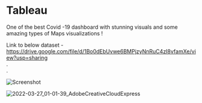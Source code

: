 # Tableau

One of the best Covid -19 dashboard with stunning visuals and some amazing types of Maps visualizations !  
  
  

Link to below dataset - https://drive.google.com/file/d/1Bo0dEbUvwe6BMPjzyNnRuC4zI8vfamXe/view?usp=sharing  
.  
.  
  

![Screenshot](https://user-images.githubusercontent.com/67741034/87321822-56a30f00-c54a-11ea-9bcd-8de5187f3bfe.jpg)





![2022-03-27_01-01-39_AdobeCreativeCloudExpress](https://user-images.githubusercontent.com/67741034/160255172-d76fd002-4ff4-4bc6-9f3d-f6beebbd288d.gif)
